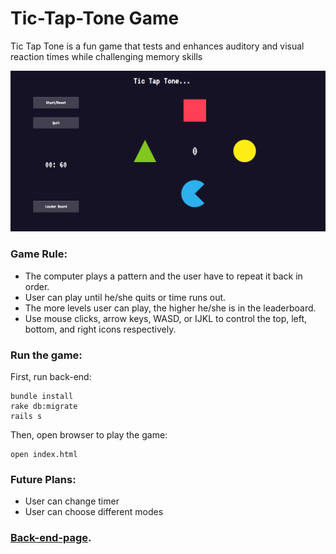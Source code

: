 # Tic-Tap-Tone Game

Tic Tap Tone is a fun game that tests and enhances auditory and visual reaction times while challenging memory skills

<img src="/tic tap tone.png" />

### Game Rule:
- The computer plays a pattern and the user have to repeat it back in order.
- User can play until he/she quits or time runs out.
- The more levels user can play, the higher he/she is in the leaderboard.
- Use mouse clicks, arrow keys, WASD, or IJKL to control the top, left, bottom, and right icons respectively.

### Run the game:
First, run back-end:
```
bundle install
rake db:migrate
rails s
```
Then, open browser to play the game:
```
open index.html
```

### Future Plans:
- User can change timer
- User can choose different modes

### [Back-end-page](https://github.com/linh4/tic-tap-tone-back-end).
